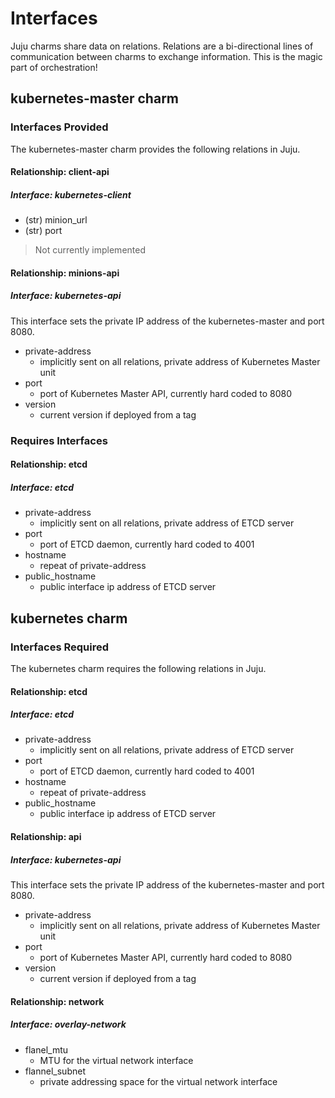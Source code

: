 # Interfaces

Juju charms share data on relations.  Relations are a bi-directional lines
of communication between charms to exchange information.  This is the magic
part of orchestration!

## kubernetes-master charm

### Interfaces Provided
The kubernetes-master charm provides the following relations in Juju.

#### Relationship:  client-api
##### Interface:  kubernetes-client

- (str) minion_url
- (str) port

> Not currently implemented

#### Relationship:  minions-api
##### Interface:  kubernetes-api
This interface sets the private IP address of the kubernetes-master and port
8080.

- private-address
  - implicitly sent on all relations, private address of Kubernetes Master unit
- port
  - port of Kubernetes Master API, currently hard coded to 8080
- version
  - current version if deployed from a tag


### Requires Interfaces

#### Relationship: etcd
##### Interface: etcd

- private-address
  - implicitly sent on all relations, private address of ETCD server
- port
  - port of ETCD daemon, currently hard coded to 4001
- hostname
  - repeat of private-address
- public_hostname
  - public interface ip address of ETCD server


## kubernetes charm

### Interfaces Required
The kubernetes charm requires the following relations in Juju.

#### Relationship:  etcd
##### Interface: etcd


- private-address
  - implicitly sent on all relations, private address of ETCD server
- port
  - port of ETCD daemon, currently hard coded to 4001
- hostname
  - repeat of private-address
- public_hostname
  - public interface ip address of ETCD server

#### Relationship: api
##### Interface: kubernetes-api

This interface sets the private IP address of the kubernetes-master and port
8080.

- private-address
  - implicitly sent on all relations, private address of Kubernetes Master unit
- port
  - port of Kubernetes Master API, currently hard coded to 8080
- version
  - current version if deployed from a tag



#### Relationship: network
##### Interface: overlay-network

- flanel_mtu
  - MTU for the virtual network interface
- flannel_subnet
  - private addressing space for the virtual network interface
